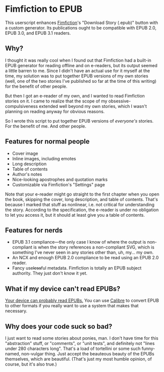 # Fimfiction to EPUB

This userscript enhances [Fimfiction](https://www.fimfiction.net/)'s "Download Story (.epub)" button with a custom generator. Its publications ought to be compatible with EPUB 2.0, EPUB 3.0, and EPUB 3.1 readers.

## Why?

I thought it was really cool when I found out that Fimfiction had a built-in EPUB generator for reading offline and on e-readers, but its output seemed a little barren to me. Since I didn't have an actual use for it myself at the time, my solution was to put together EPUB versions of my own stories (well, one of the two stories I've published so far at the time of this writing) for the benefit of other people.

But then I got an e-reader of my own, and I wanted to read Fimfiction stories on it. I came to realize that the scope of my obsessive-compulsiveness extended well beyond my own stories, which I wasn't planning on reading anyway for obvious reasons.

So I wrote this script to put together EPUB versions of *everyone's* stories. For the benefit of me. And other people.

## Features for normal people

* Cover image
* Inline images, including emotes
* Long description
* Table of contents
* Author's notes
* Nice-looking apostrophes and quotation marks
* Customizable via Fimfiction's "Settings" page

Note that your e-reader might go straight to the first chapter when you open the book, skipping the cover, long description, and table of contents. That's because I marked that stuff as nonlinear, i.e. not critical for understanding the story. According to the specification, the e-reader is under no obligation to let you access it, but it should at least give you a table of contents.

## Features for nerds

* EPUB 3.1 compliance&mdash;the only case I know of where the output is non-compliant is when the story references a non-compliant SVG, which is something I've never seen in any stories other than, uh, my... my own.
* An NCX and enough EPUB 2.0 compliance to be read using an EPUB 2.0 reader.
* Fancy use~~less~~ful metadata. Fimfiction is totally an EPUB subject authority. They just don't know it yet.

## What if my device can't read EPUBs?

[Your device can probably read EPUBs.](http://koreader.rocks/) You can use [Calibre](https://calibre-ebook.com/) to convert EPUB to other formats if you really want to use a system that makes that necessary.

## Why does your code suck so bad?

I just want to read some stories about ponies, man. I don't have time for this "abstraction" stuff, or "comments", or "unit tests", and definitely not "lines under 280 characters long". That's a load of tortellini or some such funny-named, non-vulgar thing. Just accept the beauteous beauty of the EPUBs themselves, which are beautiful. (That's just my most humble opinion, of course, but it's also true.)

